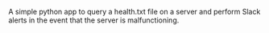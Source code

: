 A simple python app to query a health.txt file on a server and perform Slack alerts in the event that the server is malfunctioning. 